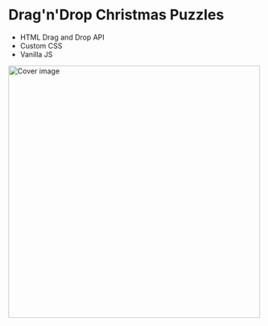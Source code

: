 # Drag'n'Drop Christmas Puzzles

* HTML Drag and Drop API
* Custom CSS
* Vanilla JS

<img src="https://github.com/hzndr/drag-n-drop-puzzles/blob/main/img/cover.png" width="500" alt="Cover image"/>
